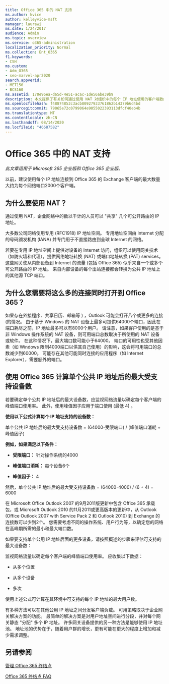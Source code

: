 ```yaml
---
title: Office 365 中的 NAT 支持
ms.author: kvice
author: kelleyvice-msft
manager: laurawi
ms.date: 1/24/2017
audience: Admin
ms.topic: overview
ms.service: o365-administration
localization_priority: Normal
ms.collection: Ent_O365
f1.keywords:
- CSH
ms.custom:
- Adm_O365
- seo-marvel-apr2020
search.appverid:
- MET150
- BCS160
ms.assetid: 170e96ea-d65d-4e51-acac-1de56abe39b9
description: 本文提供了有关如何通过使用 NAT 对组织中的每个 IP 地址使用的客户端数的详细信息。
ms.openlocfilehash: f48874853c3acb80927933761862b14379b6d4bd
ms.sourcegitcommit: 79065e72c0799064e9055022393113dfcf40eb4b
ms.translationtype: MT
ms.contentlocale: zh-CN
ms.lasthandoff: 08/14/2020
ms.locfileid: "46687582"
---
```

# <a name="nat-support-with-office-365"></a>Office 365 中的 NAT 支持

*此文章适用于 Microsoft 365 企业版和 Office 365 企业版。* 

以前，建议使用每个 IP 地址连接到 Office 365 的 Exchange 客户端的最大数量大约为每个网络端口2000个客户端。
  
## <a name="why-use-nat"></a>为什么要使用 NAT？

通过使用 NAT，企业网络中的数以千计的人员可以 "共享" 几个可公开路由的 IP 地址。
  
大多数公司网络使用专用 (RFC1918) IP 地址空间。 专用地址空间由 Internet 分配的号码颁发机构 (IANA) 并专门用于不直接路由到全球 Internet 的网络。
  
若要在专用 IP 地址空间上提供对设备的 Internet 访问，组织可以使用网关技术（如防火墙和代理），提供网络地址转换 (NAT) 或端口地址转换 (PAT) services。 这些网关使从内部设备到 Internet 的流量 (包括 Office 365) 似乎来自一个或多个可公开路由的 IP 地址。 来自内部设备的每个出站连接都会转换为公共 IP 地址上的其他源 TCP 端口。 
  
## <a name="why-do-you-need-to-have-so-many-connections-open-to-office-365-at-the-same-time"></a>为什么您需要将这么多的连接同时打开到 Office 365？

如果存在外接程序、共享日历、邮箱等 ) ，Outlook 可能会打开八个或更多的连接 (的情况。 由于基于 Windows 的 NAT 设备上最多可提供64000个端口，因此在端口耗尽之前，IP 地址最多可以有8000个用户。 请注意，如果客户使用的是基于非 Windows 操作系统的 NAT 设备，则可用端口总数取决于所使用的 NAT 设备或软件。 在这种情况下，最大端口数可能小于64000。 端口的可用性也受其他因素（如 Windows 限制4000端口以供其自己使用）的影响，这会将可用端口的总数减少到60000。 可能存在其他可能同时连接的应用程序（如 Internet Explorer），需要额外的端口。
  
## <a name="calculating-maximum-supported-devices-behind-a-single-public-ip-address-with-office-365"></a>使用 Office 365 计算单个公共 IP 地址后的最大受支持设备数

若要确定单个公共 IP 地址后的最大设备数，应监视网络流量以确定每个客户端的峰值端口使用率。 此外，使用峰值因子应用于端口使用 (最低 4) 。 
  
 **使用以下公式计算每个 IP 地址支持的设备数：**
  
单个公共 IP 地址后的最大受支持设备数 = (64000-受限端口) / (峰值端口消耗 + 峰值因子) 
  
 **例如，如果满足以下条件：**
  
- **受限端口：** 针对操作系统的4000

- **峰值端口消耗：** 每个设备6个

- **峰值因子：** 4

然后，单个公共 IP 地址后的最大受支持设备数 = (64000-4000) / (6 + 4) = 6000
  
在 Microsoft Office Outlook 2007 的9月2011版更新中包含 Office 365 承载包，或 Microsoft Outlook 2010 的11月2011或更高版本的更新中，从 Outlook (Office Outlook 2007 with Service Pack 2 和 Outlook 2010) 到 Exchange 的连接数可以少到2个。 您需要考虑不同的操作系统、用户行为等，以确定您的网络在高峰期所需的最小和最大端口数。
  
如果要支持单个公用 IP 地址后面的更多设备，请按照概述的步骤来评估可支持的最大设备数：
  
监视网络流量以确定每个客户端的峰值端口使用率。 应收集以下数据：
  
- 从多个位置
    
- 从多个设备
    
- 多次
    
使用上述公式可计算在其环境中可支持的每个 IP 地址的最大用户数。
  
有多种方法可以在其他公用 IP 地址之间分发客户端负载。 可用策略取决于企业网关解决方案的功能。 最简单的解决方案是对用户地址空间进行分段，并对每个网关静态 "分配" 多个 IP 地址。 许多网关设备提供的另一种方法是能够使用 IP 地址池。 地址池的优势在于，随着用户群的增长，更有可能在更大的程度上增加和减少需求调整。
  
## <a name="see-also"></a>另请参阅

[管理 Office 365 终结点](https://support.office.com/article/99cab9d4-ef59-4207-9f2b-3728eb46bf9a)
  
[Office 365 终结点 FAQ](https://support.office.com/article/d4088321-1c89-4b96-9c99-54c75cae2e6d)
